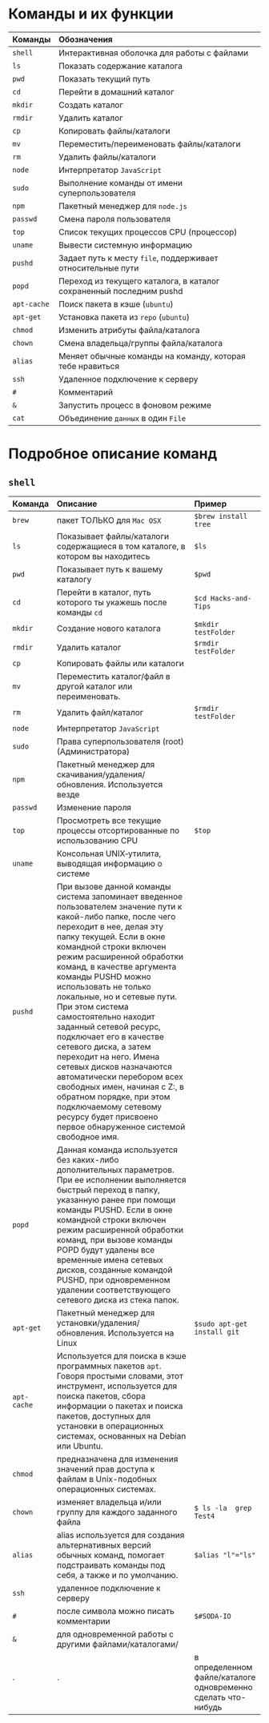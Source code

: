 # Команды и их функции

| Команды                                                       |Обозначения             |
|:-------------------------------------------------------------|:----------------------------------|
| `shell` |Интерактивная оболочка для работы с файлами|
| `ls` |Показать содержание каталога|
| `pwd` |Показать текущий путь|
| `cd` |Перейти в домашний каталог|
| `mkdir` |Создать каталог|
| `rmdir` |Удалить каталог|
| `cp` |Копировать файлы/каталоги |
| `mv` |Переместить/переименовать файлы/каталоги|
| `rm` |Удалить файлы/каталоги|
| `node` |Интерпретатор `JavaScript`|
| `sudo` |Выполнение команды от имени суперпользователя|
| `npm` |Пакетный менеджер для `node.js`|
| `passwd` |Смена пароля пользователя| 
| `top`       |Список текущих процессов CPU (процессор)|
| `uname`     |Вывести системную информацию|
| `pushd` |Задает путь к месту `file`, поддерживает относительные пути|
| `popd` |Переход из текущего каталога, в каталог сохраненный последним pushd | 
| `apt-cache` | Поиск пакета в кэше (`ubuntu`)|
| `apt-get` |Установка пакета из `repo` (`ubuntu`)|
| `chmod` | Изменить атрибуты файла/каталога |
| `chown` |Смена владельца/группы файла/каталога|
| `alias` |Меняет обычные команды на команду, которая тебе нравиться|
| `ssh` | Удаленное подключение к серверу|
| `#` |Комментарий|
| `&` |Запустить процесс в фоновом режиме|
| `cat`|Объединение `данных` в один `File`|


# Подробное описание команд


## `shell` 
|Команда|Описание|Пример|
|:---------------------|:-------------------|:-----------|
|`brew`|пакет ТОЛЬКО для `Mac OSX`|`$brew install tree`| 
|`ls`| Показывает файлы/каталоги содержащиеся в том каталоге, в котором вы находитесь|`$ls`|
|`pwd`| Показывает путь к вашему каталогу|`$pwd`|
|`cd`| Перейти в каталог, путь которого ты укажешь после команды `cd`|`$cd Hacks-and-Tips`|
|`mkdir`| Создание нового каталога|`$mkdir testFolder`|
|`rmdir` | Удалить каталог|`$rmdir testFolder`| 
|`cp`  |Копировать файлы или каталоги|
|`mv`  |Переместить каталог/файл в другой каталог или переименовать.|
|`rm`  |Удалить файл/каталог |`$rmdir testFolder`|
|`node` | Интерпретатор `JavaScript`|
|`sudo` | Права суперпользователя (root)(Администратора)|
|`npm`  |Пакетный менеджер для скачивания/удаления/обновления. Используется везде|
|`passwd`|  Изменение пароля|
|`top`  |Просмотреть все текущие процессы отсортированные по использованию CPU|`$top`  |    
|`uname`|  Консольная UNIX‐утилита, выводящая информацию о системе |  
|`pushd`|  При вызове данной команды система запоминает введенное пользователем значение пути к какой-либо папке, после чего переходит в нее, делая эту папку текущей. Если в окне командной строки включен режим расширенной обработки команд, в качестве аргумента команды PUSHD можно использовать не только локальные, но и сетевые пути. При этом система самостоятельно находит заданный сетевой ресурс, подключает его в качестве сетевого диска, а затем переходит на него. Имена сетевых дисков назначаются автоматически перебором всех свободных имен, начиная с Z:, в обратном порядке, при этом подключаемому сетевому ресурсу будет присвоено первое обнаруженное системой свободное имя.|
|`popd`|  Данная команда используется без каких-либо дополнительных параметров. При ее исполнении выполняется быстрый переход в папку, указанную ранее при помощи команды PUSHD. Если в окне командной строки включен режим расширенной обработки команд, при вызове команды POPD будут удалены все временные имена сетевых дисков, созданные командой PUSHD, при одновременном удалении соответствующего сетевого диска из стека папок.|
|`apt-get`|  Пакетный менеджер для установки/удаления/обновления. Используется на Linux|`$sudo apt-get install git`|
|`apt-cache` | Используется для поиска в кэше программных пакетов `apt`. Говоря простыми словами, этот инструмент, используется для поиска пакетов, сбора информации о пакетах и поиска пакетов, доступных для установки в операционных системах, основанных на Debian или Ubuntu.|
|`chmod` | предназначена для изменения значений прав доступа к файлам в Unix-подобных операционных системах.|
|`chown`|  изменяет владельца и/или группу для каждого заданного файла|``$ ls -la  grep Test4``|
|`alias`|  alias используется для создания альтернативных версий обычных команд, помогает подстраивать команды под себя, а также и по умолчанию.|`$alias "l"="ls"`|
|`ssh`|  удаленное подключение к серверу|
|`#`  |после символа можно писать комментарии|`$#SODA-IO`|
|`&` | для одновременной работы с другими файлами/каталогами/|
| `|` | в определенном файле/каталоге одновременно сделать что-нибудь|`$ifconfig | grep inet6`|



